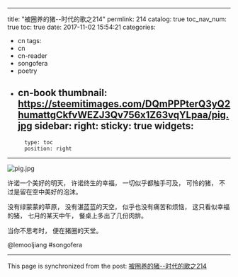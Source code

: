 
---
title: "被圈养的猪--时代的歌之214"
permlink: 214
catalog: true
toc_nav_num: true
toc: true
date: 2017-11-02 15:54:21
categories:
- cn
tags:
- cn
- cn-reader
- songofera
- poetry
- cn-book
thumbnail: https://steemitimages.com/DQmPPPterQ3yQ2humattgCkfvWEZJ3Qv756x1Z63vqYLpaa/pig.jpg
sidebar:
    right:
        sticky: true
widgets:
    -
        type: toc
        position: right
---


![pig.jpg](https://steemitimages.com/DQmPPPterQ3yQ2humattgCkfvWEZJ3Qv756x1Z63vqYLpaa/pig.jpg)


许诺一个美好的明天，
许诺终生的幸福，
一切似乎都触手可及，
可怜的猪，
不过是留在空中美好的泡沫。

没有绿蒙蒙的草原，
没有湛蓝蓝的天空，
似乎也没有痛苦和烦恼，
这只看似幸福的猪，
七月的某天中午，
餐桌上多出了几份肉排。

当你不思考时，
便在猪圈的天堂。

@lemooljiang #songofera

- - -

This page is synchronized from the post: [被圈养的猪--时代的歌之214](https://steemit.com/@lemooljiang/214)
